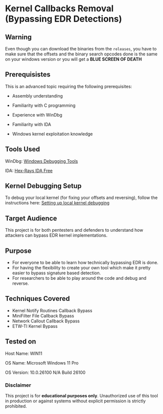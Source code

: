 # Kernel Callbacks Removal (Bypassing EDR Detections)

## Warning

Even though you can download the binaries from the `releases`, you have to make sure that the offsets and the binary search opcodes done is the same on your windows version or you will get a **BLUE SCREEN OF DEATH**

## Prerequisistes

This is an advanced topic requiring the following prerequisites:

- Assembly understanding

- Familiarity with C programming

- Experience with WinDbg

- Familiarity with IDA

- Windows kernel exploitation knowledge

## Tools Used

WinDbg: [Windows Debugging Tools](https://learn.microsoft.com/en-us/windows-hardware/drivers/debugger/)

IDA: [Hex-Rays IDA Free](https://hex-rays.com/ida-free)

## Kernel Debugging Setup

To debug your local kernel (for fixing your offsets and reversing), follow the instructions here: [Setting up local kernel debugging](https://learn.microsoft.com/en-us/windows-hardware/drivers/debugger/setting-up-local-kernel-debugging-of-a-single-computer-manually)

## Target Audience

This project is for both pentesters and defenders to understand how attackers can bypass EDR kernel implementations.

## Purpose

- For everyone to be able to learn how technically bypassing EDR is done.
- For having the flexibility to create your own tool which make it pretty easier to bypass signature based detection.
- For researchers to be able to play around the code and debug and reverse.

## Techniques Covered

- Kernel Notify Routines Callback Bypass
- MiniFilter File Callback Bypass
- Network Callout Callback Bypass
- ETW-TI Kernel Bypass

## Tested on
Host Name:                     WIN11

OS Name:                       Microsoft Windows 11 Pro

OS Version:                    10.0.26100 N/A Build 26100

### Disclaimer
This project is for **educational purposes only**. Unauthorized use of this tool in production or against systems without explicit permission is strictly prohibited.
